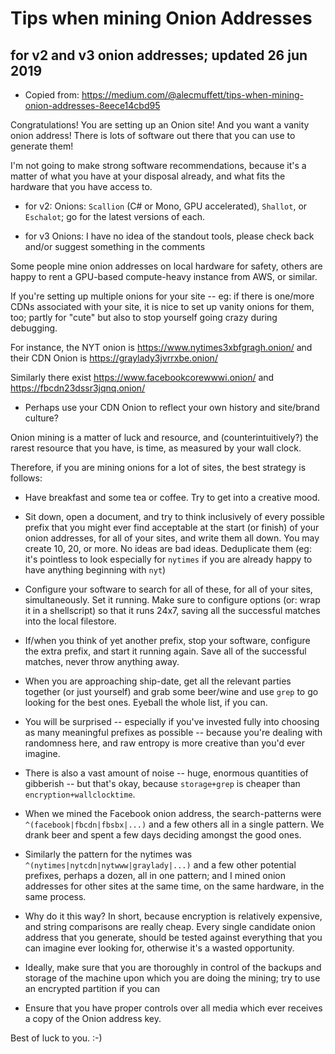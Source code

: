 # Tips when mining Onion Addresses

## for v2 and v3 onion addresses; updated 26 jun 2019

* Copied from:
  https://medium.com/@alecmuffett/tips-when-mining-onion-addresses-8eece14cbd95

Congratulations! You are setting up an Onion site! And you want a
vanity onion address! There is lots of software out there that you can
use to generate them!

I'm not going to make strong software recommendations, because it's a
matter of what you have at your disposal already, and what fits the
hardware that you have access to.

* for v2: Onions: `Scallion` (C# or Mono, GPU accelerated), `Shallot`,
  or `Eschalot`; go for the latest versions of each.

* for v3 Onions: I have no idea of the standout tools, please check
  back and/or suggest something in the comments

Some people mine onion addresses on local hardware for safety, others
are happy to rent a GPU-based compute-heavy instance from AWS, or
similar.

If you're setting up multiple onions for your site -- eg: if there is
one/more CDNs associated with your site, it is nice to set up vanity
onions for them, too; partly for "cute" but also to stop yourself
going crazy during debugging.

For instance, the NYT onion is https://www.nytimes3xbfgragh.onion/ and
their CDN Onion is https://graylady3jvrrxbe.onion/

Similarly there exist https://www.facebookcorewwwi.onion/ and
https://fbcdn23dssr3jqnq.onion/

* Perhaps use your CDN Onion to reflect your own history and
site/brand culture?

Onion mining is a matter of luck and resource, and
(counterintuitively?)  the rarest resource that you have, is time, as
measured by your wall clock.

Therefore, if you are mining onions for a lot of sites, the best
strategy is follows:

* Have breakfast and some tea or coffee. Try to get into a creative
  mood.

* Sit down, open a document, and try to think inclusively of every
  possible prefix that you might ever find acceptable at the start (or
  finish) of your onion addresses, for all of your sites, and write
  them all down. You may create 10, 20, or more. No ideas are bad
  ideas. Deduplicate them (eg: it's pointless to look especially for
  `nytimes` if you are already happy to have anything beginning with
  `nyt`)

* Configure your software to search for all of these, for all of your
  sites, simultaneously. Set it running. Make sure to configure
  options (or: wrap it in a shellscript) so that it runs 24x7, saving
  all the successful matches into the local filestore.

* If/when you think of yet another prefix, stop your software,
  configure the extra prefix, and start it running again. Save all of
  the successful matches, never throw anything away.

* When you are approaching ship-date, get all the relevant parties
  together (or just yourself) and grab some beer/wine and use `grep`
  to go looking for the best ones. Eyeball the whole list, if you can.

* You will be surprised -- especially if you've invested fully into
  choosing as many meaningful prefixes as possible -- because you're
  dealing with randomness here, and raw entropy is more creative than
  you'd ever imagine.

* There is also a vast amount of noise -- huge, enormous quantities
  of gibberish -- but that's okay, because `storage+grep` is cheaper
  than `encryption+wallclocktime`.

* When we mined the Facebook onion address, the search-patterns were
  `^(facebook|fbcdn|fbsbx|...)` and a few others all in a single
  pattern.  We drank beer and spent a few days deciding amongst the
  good ones.

* Similarly the pattern for the nytimes was
  `^(nytimes|nytcdn|nytwww|graylady|...)` and a few other potential
  prefixes, perhaps a dozen, all in one pattern; and I mined onion
  addresses for other sites at the same time, on the same hardware, in
  the same process.

* Why do it this way? In short, because encryption is relatively
  expensive, and string comparisons are really cheap. Every single
  candidate onion address that you generate, should be tested against
  everything that you can imagine ever looking for, otherwise it's a
  wasted opportunity.

* Ideally, make sure that you are thoroughly in control of the backups
  and storage of the machine upon which you are doing the mining; try
  to use an encrypted partition if you can

* Ensure that you have proper controls over all media which ever
  receives a copy of the Onion address key.

Best of luck to you. :-)
